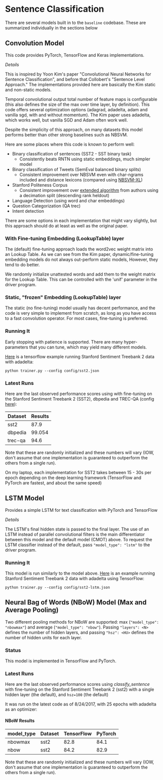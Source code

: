 # Sentence Classification

There are several models built in to the `baseline` codebase.  These are summarized individually in the sections below

## Convolution Model

This code provides PyTorch, TensorFlow and Keras implementations. 

*Details*

This is inspired by Yoon Kim's paper "Convolutional Neural Networks for Sentence Classification", and before that Collobert's "Sentence Level Approach."  The implementations provided here are basically the Kim static and non-static models.

Temporal convolutional output total number of feature maps is configurable (this also defines the size of the max over time layer, by definition). This code offers several optimization options (adagrad, adadelta, adam and vanilla sgd, with and without momentum).  The Kim paper uses adadelta, which works well, but vanilla SGD and Adam often work well.

Despite the simplicity of this approach, on many datasets this model performs better than other strong baselines such as NBSVM.

Here are some places where this code is known to perform well:

  - Binary classification of sentences (SST2 - SST binary task)
    - Consistently beats RNTN using static embeddings, much simpler model
  - Binary classification of Tweets (SemEval balanced binary splits)
    - Consistent improvement over NBSVM even with char-ngrams included and distance lexicons (compared using [NBSVM-XL](https://github.com/dpressel/nbsvm-xl))
  - Stanford Politeness Corpus
    - Consistent improvement over [extended algorithm](https://github.com/sudhof/politeness) from authors using a decimation split (descending rank heldout)
  - Language Detection (using word and char embeddings)
  - Question Categorization (QA trec)
  - Intent detection

There are some options in each implementation that might vary slightly, but this approach should do at least as well as the original paper.

### With Fine-tuning Embedding (LookupTable) layer

The (default) fine-tuning approach loads the word2vec weight matrix into an Lookup Table.  As we can see from the Kim paper, dynamic/fine-tuning embedding models do not always out-perform static models, However, they tend to do better.

We randomly initialize unattested words and add them to the weight matrix for the Lookup Table.  This can be controlled with the 'unif' parameter in the driver program.

### Static, "frozen" Embedding (LookupTable) layer

The static (no fine-tuning) model usually has decent performance, and the code is very simple to implement from scratch, as long as you have access to a fast convolution operator.  For most cases, fine-tuning is preferred.

### Running It

Early stopping with patience is supported.  There are many hyper-parameters that you can tune, which may yield many different models.

[Here](../python/mead/config/sst2.json) is a tensorflow example running Stanford Sentiment Treebank 2 data with adadelta:

```
python trainer.py --config config/sst2.json
```

### Latest Runs

Here are the last observed performance scores using with fine-tuning on the Stanford Sentiment Treebank 2 (SST2), dbpedia and TREC-QA (config [here](../python/mead/config/trec-cnn.yml)):

| Dataset | Results    |
| ------- | ---------- | 
| sst2    |       87.9 |
| dbpedia |     99.054 | 
| trec-qa |       94.6 |


Note that these are randomly initialized and these numbers will vary
(IOW, don't assume that one implementation is guaranteed to outperform the others from a single run).

On my laptop, each implementation for SST2 takes between 15 - 30s per epoch depending on the deep learning framework (TensorFlow and PyTorch are fastest, and about the same speed)

## LSTM Model

Provides a simple LSTM for text classification with PyTorch and TensorFlow

*Details*

The LSTM's final hidden state is passed to the final layer.  The use of an LSTM instead of parallel convolutional filters is the main differentiator between this model and the default model (CMOT) above.  To request the LSTM classifier instead of the default, pass `"model_type": "lstm"` to the driver program.

### Running It

This model is run similarly to the model above.
[Here](../pythom/mead/config/sst2-lstm.json) is an example running Stanford Sentiment Treebank 2 data with adadelta using TensorFlow:

```
python trainer.py --config config/sst2-lstm.json
```

## Neural Bag of Words (NBoW) Model (Max and Average Pooling)

Two different pooling methods for NBoW are supported: max (`"model_type": "nbowmax"`) and average (`"model_type": "nbow"`).  Passing `"layers": <N>` defines the number of hidden layers, and passing `"hsz": <HU>` defines the number of hidden units for each layer.

### Status

This model is implemented in TensorFlow and PyTorch.  

### Latest Runs

Here are the last observed performance scores using _classify_sentence_ with fine-tuning on the Stanford Sentiment Treebank 2 (sst2) with a single hidden layer (the default), and `hsz=100` (the default)

It was run on the latest code as of 8/24/2017, with 25 epochs with adadelta as an optimizer:

#### NBoW Results

| model_type | Dataset | TensorFlow | PyTorch | 
|------------| ------- | ---------- | ------- | 
| nbowmax    | sst2    |       82.8 |  84.1   |
| nbow       | sst2    |       84.2 |  82.9   |

Note that these are randomly initialized and these numbers will vary
(IOW, don't assume that one implementation is guaranteed to outperform the others from a single run).

